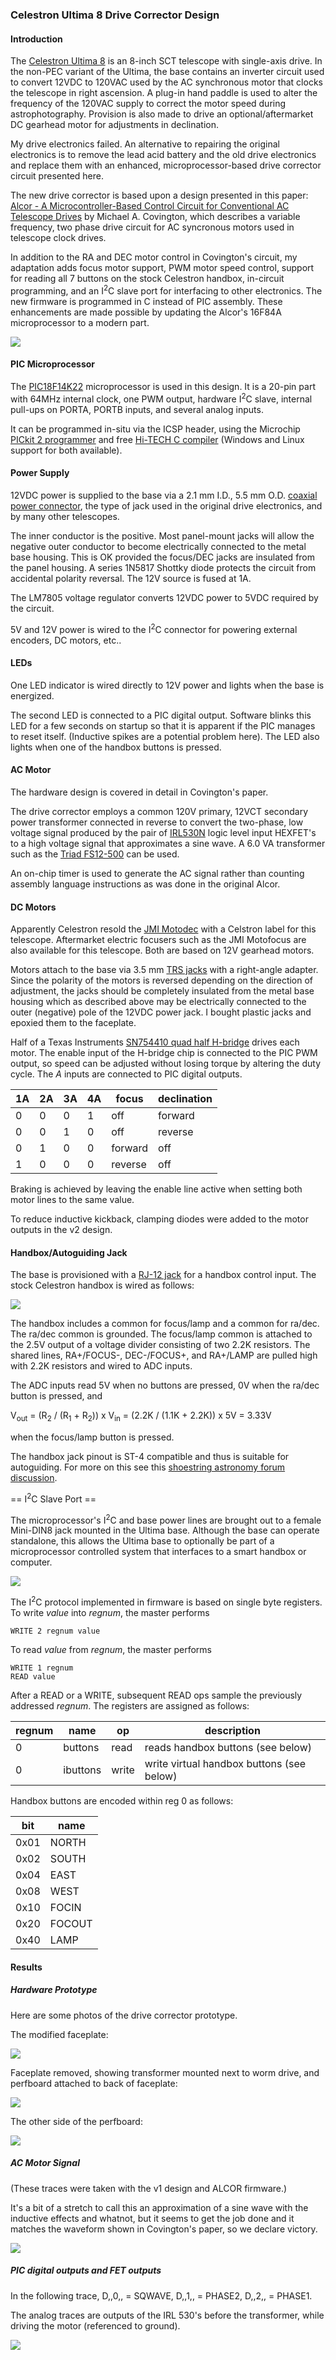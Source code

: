 ### Celestron Ultima 8 Drive Corrector Design

#### Introduction

The [Celestron Ultima 8](http://www.telescopebluebook.com/sct/celestron.htm)
is an 8-inch SCT telescope with single-axis drive. In the non-PEC variant
of the Ultima, the base contains an inverter circuit used to convert 12VDC
to 120VAC used by the AC synchronous motor that clocks the telescope in
right ascension. A plug-in hand paddle is used to alter the frequency of
the 120VAC supply to correct the motor speed during astrophotography.
Provision is also made to drive an optional/aftermarket DC gearhead motor
for adjustments in declination.

My drive electronics failed.   An alternative to repairing the original
electronics is to remove the lead acid battery and the old drive electronics
and replace them with an enhanced, microprocessor-based drive corrector
circuit presented here.

The new drive corrector is based upon a design presented in this paper:
[Alcor - A Microcontroller-Based Control Circuit for Conventional AC Telescope Drives](http://www.ai.uga.edu/mc/alcor/alcor.pdf)
by Michael A. Covington, which describes a variable frequency, two phase
drive circuit for AC syncronous motors used in telescope clock drives.

In addition to the RA and DEC motor control in Covington's circuit,
my adaptation adds focus motor support, PWM motor speed control,
support for reading all 7 buttons on the stock Celestron handbox,
in-circuit programming, and an I<sup>2</sup>C slave port for interfacing to
other electronics.  The new firmware is programmed in C instead of PIC
assembly. These enhancements are made possible by updating the Alcor's
16F84A microprocessor to a modern part.

![](https://github.com/garlick/ultima8/blob/master/base/schem/v2.png)

#### PIC Microprocessor

The 
[PIC18F14K22](http://www.microchip.com/wwwproducts/Devices.aspx?dDocName=en538160) microprocessor is used in this design.
It is a 20-pin part with 64MHz internal clock, one PWM output,
hardware I<sup>2</sup>C slave, internal pull-ups on PORTA, PORTB inputs,
and several analog inputs.

It can be programmed in-situ via the ICSP header, using the
Microchip [PICkit 2 programmer](http://www.microchipdirect.com/productsearch.aspx?Keywords=pg164120) and free [Hi-TECH C compiler](http://www.htsoft.com/)
(Windows and Linux support for both available).

#### Power Supply

12VDC power is supplied to the base via a 2.1 mm I.D., 5.5 mm O.D.
[coaxial power connector](http://en.wikipedia.org/wiki/Coaxial_DC_Power_Connectors), the type of jack used in the original drive electronics, and by many
other telescopes.

The inner conductor is the positive.  Most panel-mount jacks will allow the
negative outer conductor to become electrically connected to the metal base
housing.  This is OK provided the focus/DEC jacks are insulated from the
panel housing. A series 1N5817 Shottky diode protects the circuit from
accidental polarity reversal.  The 12V source is fused at 1A.

The LM7805 voltage regulator converts 12VDC power to 5VDC required by
the circuit.

5V and 12V power is wired to the I<sup>2</sup>C connector for powering external
encoders, DC motors, etc..

#### LEDs

One LED indicator is wired directly to 12V power and lights when the
base is energized.

The second LED is connected to a PIC digital output.
Software blinks this LED for a few seconds on startup so that it is
apparent if the PIC manages to reset itself.  (Inductive spikes are
a potential problem here).  The LED also lights when one of the handbox
buttons is pressed.

#### AC Motor

The hardware design is covered in detail in Covington's paper.

The drive corrector employs a common 120V primary, 12VCT secondary power
transformer connected in reverse to convert the two-phase, low voltage
signal produced by the pair of
[IRL530N](http://www.irf.com/product-info/datasheets/data/irl530n.pdf)
logic level input HEXFET's to a high voltage signal that approximates a
sine wave.  A 6.0 VA transformer such as the
[Triad FS12-500](http://www.netsuite.com/core/media/media.nl?id=2256&c=ACCT126831&h=993caf6ef1288106eda6&_xt=.pdf) can be used.

An on-chip timer is used to generate the AC signal rather
than counting assembly language instructions as was done in the original Alcor.

#### DC Motors

Apparently Celestron resold the
[JMI Motodec](http://www.jimsmobile.com/buy_motodec.htm) with a Celstron
label for this telescope.  Aftermarket electric focusers such as the JMI
Motofocus are also available for this telescope.  Both are based on 12V
gearhead motors.

Motors attach to the base via 3.5 mm
[TRS jacks](http://en.wikipedia.org/wiki/TRS_connector)
with a right-angle adapter.  Since the polarity of the motors
is reversed depending on the direction of adjustment, the jacks should be
completely insulated from the metal base housing which as described above
may be electrically connected to the outer (negative) pole of the 12VDC
power jack.  I bought plastic jacks and epoxied them to the faceplate.

Half of a Texas Instruments
[SN754410 quad half H-bridge](http://www.ti.com/lit/ds/symlink/sn754410.pdf)
drives each motor.  The enable input of the H-bridge chip is connected to
the PIC PWM output, so speed can be adjusted without losing torque by
altering the duty cycle.  The _A_ inputs are connected to PIC digital outputs.

| 1A | 2A | 3A | 4A | focus    | declination |
|----|----|----|----|----------|-------------|
| 0  | 0  | 0  | 1  | off      | forward     |
| 0  | 0  | 1  | 0  | off      | reverse     |
| 0  | 1  | 0  | 0  | forward  | off         |
| 1  | 0  | 0  | 0  | reverse  | off         |

Braking is achieved by leaving the enable
line active when setting both motor lines to the same value.

To reduce inductive kickback, clamping diodes were added to the motor
outputs in the v2 design.

#### Handbox/Autoguiding Jack

The base is provisioned with a
[RJ-12 jack](http://en.wikipedia.org/wiki/Registered_jack)
for a handbox control input.  The stock Celestron handbox is wired as follows:

![](https://github.com/garlick/ultima8/blob/master/base/images/handbox.png)

The handbox includes a common for focus/lamp and a common for ra/dec.
The ra/dec common is grounded.
The focus/lamp common is attached to the 2.5V output of a voltage divider
consisting of two 2.2K resistors.
The shared lines, RA+/FOCUS-, DEC-/FOCUS+, and RA+/LAMP are pulled high
with 2.2K resistors and wired to ADC inputs.

The ADC inputs read 5V when no buttons are pressed,
0V when the ra/dec button is pressed, and

V<sub>out</sub> = (R<sub>2</sub> / (R<sub>1</sub> + R<sub>2</sub>)) x V<sub>in</sub> = (2.2K / (1.1K + 2.2K)) x 5V = 3.33V

when the focus/lamp button is pressed.

The handbox jack pinout is ST-4 compatible and thus is suitable for
autoguiding.  For more on this see this
[shoestring astronomy forum discussion](http://forum.shoestringastronomy.com/viewtopic.php?f=3&t=288).

== I<sup>2</sup>C Slave Port ==

The microprocessor's I<sup>2</sup>C and base power lines are brought out to
a female Mini-DIN8 jack mounted in the Ultima base.  Although the base can
operate standalone, this allows the Ultima base to optionally
be part of a microprocessor controlled system that interfaces to a
smart handbox or computer.

![](https://github.com/garlick/ultima8/blob/master/base/images/i2c.png)

The I<sup>2</sup>C protocol implemented in firmware is based on single
byte registers.  To write _value_ into _regnum_, the master performs
```
WRITE 2 regnum value
```

To read _value_ from _regnum_, the master performs
```
WRITE 1 regnum
READ value
```

After a READ or a WRITE, subsequent READ ops sample the previously
addressed _regnum_.  The registers are assigned as follows:

| regnum | name     | op    | description |
|--------|----------|-------|-------------|
| 0      | buttons  | read  | reads handbox buttons (see below) |
| 0      | ibuttons | write | write virtual handbox buttons (see below) |

Handbox buttons are encoded within reg 0 as follows:

| bit  | name  |
|------|-------|
| 0x01 | NORTH |
| 0x02 | SOUTH |
| 0x04 | EAST  |
| 0x08 | WEST  |
| 0x10 | FOCIN |
| 0x20 | FOCOUT|
| 0x40 | LAMP  |

#### Results

##### Hardware Prototype 

Here are some photos of the drive corrector prototype.

The modified faceplate:

![](https://github.com/garlick/ultima8/blob/master/base/images/faceplate.png)

Faceplate removed, showing transformer mounted next to worm drive, and perfboard attached to back of faceplate:

![](https://github.com/garlick/ultima8/blob/master/base/images/openbase.png)

The other side of the perfboard:

![](https://github.com/garlick/ultima8/blob/master/base/images/boardoff.png)


##### AC Motor Signal

(These traces were taken with the v1 design and ALCOR firmware.)

It's a bit of a stretch to call this an approximation of a sine wave
with the inductive effects and whatnot, but it seems to get the job
done and it matches the waveform shown in Covington's paper,
so we declare victory.

![](https://github.com/garlick/ultima8/blob/master/base/images/print_004.png)

##### PIC digital outputs and FET outputs

In the following trace, D,,0,, = SQWAVE, D,,1,, = PHASE2, D,,2,, = PHASE1.

The analog traces are outputs of the IRL 530's before the transformer,
while driving the motor (referenced to ground).

![](https://github.com/garlick/ultima8/blob/master/base/images/print_002.png)
